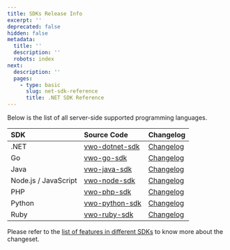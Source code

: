 ```yaml
---
title: SDKs Release Info
excerpt: ''
deprecated: false
hidden: false
metadata:
  title: ''
  description: ''
  robots: index
next:
  description: ''
  pages:
    - type: basic
      slug: net-sdk-reference
      title: .NET SDK Reference
---
```

Below is the list of all server-side supported programming languages.

| SDK                  | Source Code                                                 | Changelog                                                                       |
| :------------------- | :---------------------------------------------------------- | :------------------------------------------------------------------------------ |
| .NET                 | [vwo-dotnet-sdk](https://github.com/wingify/vwo-dotnet-sdk) | [Changelog](https://github.com/wingify/vwo-dotnet-sdk/blob/master/CHANGELOG.md) |
| Go                   | [vwo-go-sdk](https://github.com/wingify/vwo-go-sdk)         | [Changelog](https://github.com/wingify/vwo-go-sdk/blob/master/CHANGELOG.md)     |
| Java                 | [vwo-java-sdk](https://github.com/wingify/vwo-java-sdk)     | [Changelog](https://github.com/wingify/vwo-java-sdk/blob/master/CHANGELOG.md)   |
| Node.js / JavaScript | [vwo-node-sdk](https://github.com/wingify/vwo-node-sdk)     | [Changelog](https://github.com/wingify/vwo-node-sdk/blob/master/CHANGELOG.md)   |
| PHP                  | [vwo-php-sdk](https://github.com/wingify/vwo-php-sdk)       | [Changelog](https://github.com/wingify/vwo-php-sdk/blob/master/CHANGELOG.md)    |
| Python               | [vwo-python-sdk](https://github.com/wingify/vwo-python-sdk) | [Changelog](https://github.com/wingify/vwo-python-sdk/blob/master/CHANGELOG.md) |
| Ruby                 | [vwo-ruby-sdk](https://github.com/wingify/vwo-ruby-sdk)     | [Changelog](https://github.com/wingify/vwo-ruby-sdk/blob/master/CHANGELOG.md)   |

Please refer to the [list of features in different SDKs](https://developers.vwo.com/docs/faqs#is-there-any-list-of-features-in-different-sdks) to know more about the changeset.